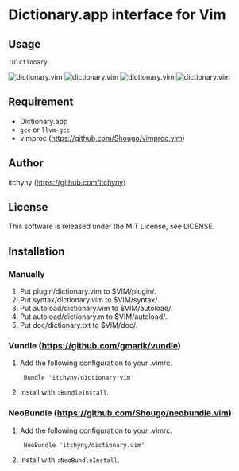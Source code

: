 # Dictionary.app interface for Vim
## Usage

    :Dictionary

![dictionary.vim](https://raw.github.com/wiki/itchyny/dictionary.vim/image/image1.png)
![dictionary.vim](https://raw.github.com/wiki/itchyny/dictionary.vim/image/image2.png)
![dictionary.vim](https://raw.github.com/wiki/itchyny/dictionary.vim/image/image3.png)
![dictionary.vim](https://raw.github.com/wiki/itchyny/dictionary.vim/image/image4.png)

## Requirement
+ Dictionary.app
+ `gcc` or `llvm-gcc`
+ vimproc (https://github.com/Shougo/vimproc.vim)

## Author
itchyny (https://github.com/itchyny)

## License
This software is released under the MIT License, see LICENSE.

## Installation
### Manually
1. Put plugin/dictionary.vim to $VIM/plugin/.
2. Put syntax/dictionary.vim to $VIM/syntax/.
3. Put autoload/dictionary.vim to $VIM/autoload/.
4. Put autoload/dictionary.m to $VIM/autoload/.
5. Put doc/dictionary.txt to $VIM/doc/.

### Vundle (https://github.com/gmarik/vundle)
1. Add the following configuration to your .vimrc.

        Bundle 'itchyny/dictionary.vim'

2. Install with `:BundleInstall`.

### NeoBundle (https://github.com/Shougo/neobundle.vim)
1. Add the following configuration to your .vimrc.

        NeoBundle 'itchyny/dictionary.vim'

2. Install with `:NeoBundleInstall`.

